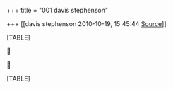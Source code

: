 +++
title = "001 davis stephenson"

+++
[[davis stephenson	2010-10-19, 15:45:44 [Source](https://groups.google.com/g/samskrita/c/foDAE7fQS9A)]]



[TABLE]





[TABLE]

  


